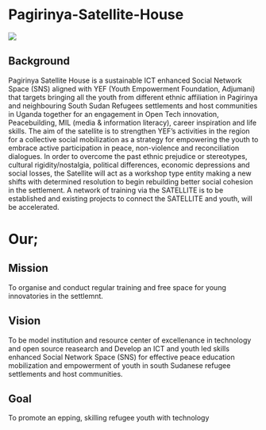 # Pagirinya-Satellite-House
![](https://raw.githubusercontent.com/dutandrewkulang/Pagirinya-Satellite-House/main/images/gallery.jpg)
## Background
Pagirinya Satellite House is a sustainable ICT enhanced Social Network Space (SNS) aligned with YEF (Youth Empowerment Foundation, Adjumani) that targets bringing all the youth from different ethnic affiliation in Pagirinya and neighbouring South Sudan Refugees settlements and host communities in Uganda together for an engagement in Open Tech innovation, Peacebuilding, MIL (media & information literacy), career inspiration and life skills. The aim of the satellite is to strengthen YEF’s activities in the region for a collective social mobilization as a strategy for empowering the youth to embrace active participation in peace, non-violence and reconciliation dialogues. In order to overcome the past ethnic prejudice or stereotypes, cultural rigidity/nostalgia, political differences, economic depressions and social losses, the Satellite will act as a workshop type entity making a new shifts with determined resolution to begin rebuilding better social cohesion in the settlement. A network of training via the SATELLITE is to be established and existing projects to connect the SATELLITE and youth, will be accelerated.

# Our;

## Mission
To organise and conduct regular training and free space for young innovatories in the settlemnt.

## Vision
To be model institution and resource center of excellenance in technology and open source reasearch and Develop an ICT and youth led skills enhanced Social Network Space (SNS) for effective peace education mobilization and empowerment of youth in south Sudanese refugee settlements and host communities.

## Goal
To promote an epping, skilling refugee youth with technology
